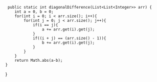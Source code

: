      public static int diagonalDifference(List<List<Integer>> arr) {
        int a = 0, b = 0;
        for(int i = 0; i < arr.size(); i++){
            for(int j = 0; j < arr.size(); j++){
                if(i == j){
                    a += arr.get(i).get(j);
                }
                if((i + j) == (arr.size() - 1)){
                    b += arr.get(i).get(j);
                }
            }
        }
        return Math.abs(a-b);
    }

}
